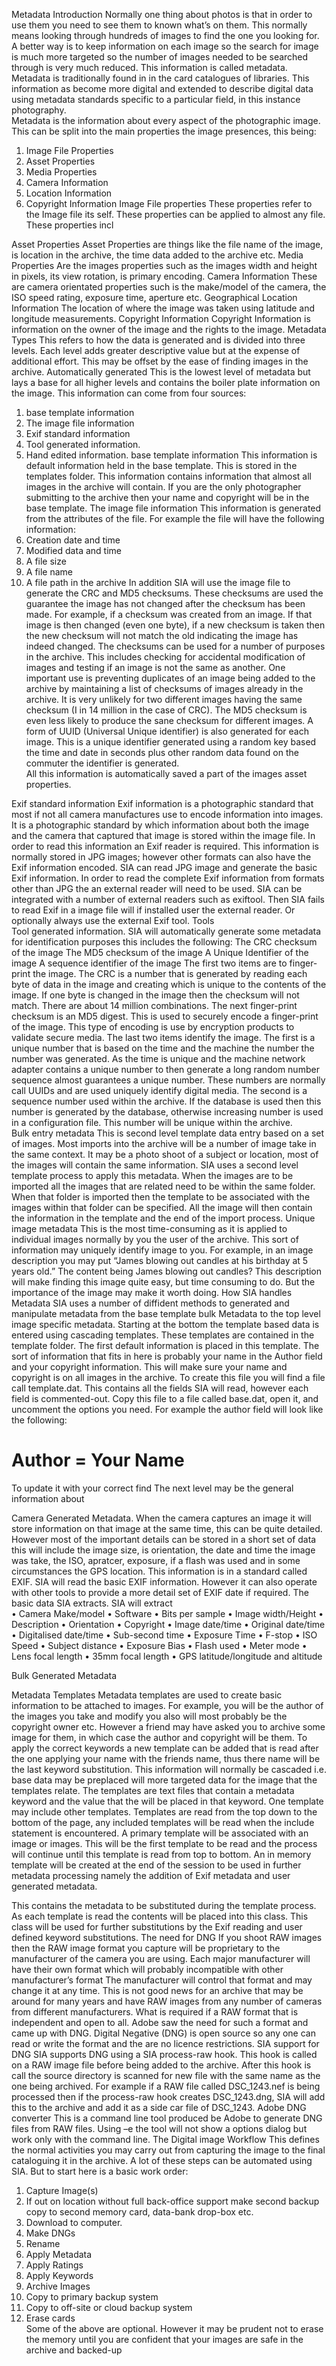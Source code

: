 Metadata
Introduction
Normally one thing about photos is that in order to use them you need to see them to known what’s on them. This normally means looking through hundreds of images to find the one you looking for. A better way is to keep information on each image so the search for image is much more targeted so the number of images needed to be searched through is very much reduced. This information is called metadata. 
Metadata is traditionally found in in the card catalogues of libraries.  This information as become more digital and extended to describe digital data using metadata standards specific to a particular field, in this instance photography.      
Metadata is the information about every aspect of the photographic image. This can be split into the main properties the image presences, this being: 
1)	Image File Properties
2)	Asset Properties 
3)	Media Properties
4)	Camera Information
5)	Location Information
6)	Copyright Information
Image File properties
These properties refer to the Image file its self. These properties can be applied to almost any file. These properties incl  


Asset Properties
Asset Properties are things like the file name of the image, is location in the archive, the time data added to the archive etc. 
Media Properties
Are the images properties such as the images width and height in pixels, its view rotation, is primary encoding. 
Camera Information
These are camera orientated properties such is the make/model of the camera, the ISO speed rating, exposure time, aperture etc.
Geographical Location Information
The location of where the image was taken using latitude and longitude measurements. 
Copyright Information
Copyright Information is information on the owner of the image and the rights to the image. 
Metadata Types
This refers to how the data is generated and is divided into three levels. Each level adds greater descriptive value but at the expense of additional effort. This may be offset by the ease of finding images in the archive.
Automatically generated
This is the lowest level of metadata but lays a base for all higher levels and contains the boiler plate information on the image.
This information can come from four sources:
1.	base template information
2.	The image file information
3.	Exif standard information
4.	Tool generated information.
5.	Hand edited information.
base template information
This information is default information held in the base template. This is stored in the templates folder. This information contains information that almost all images in the archive will contain. If you are the only photographer submitting to the archive then your name and copyright will be in the base template.
The image file information
This information is generated from the attributes of the file. For example the file will have the following information:
1.	Creation date and time
2.	Modified data and time
3.	A file size
4.	A file name
5.	A file path in the archive
In addition SIA will use the image file to generate the CRC and MD5 checksums. These checksums are used the guarantee the image has not changed after the checksum has been made. For example, if a checksum was created from an image. If that image is then changed (even one byte), if a new checksum is taken then the new checksum will not match the old indicating the image has indeed changed.
The checksums can be used for a number of purposes in the archive. This includes checking for accidental modification of images and testing if an image is not the same as another. One important use is preventing duplicates of an image being added to the archive by maintaining a list of checksums of images already in the archive. It is very unlikely for two different images having the same checksum (I in 14 million in the case of CRC). The MD5 checksum is even less likely to produce the sane checksum for different images.
A form of UUID (Universal Unique identifier) is also generated for each image. This is a unique identifier generated using a random key based the time and date in seconds plus other random data found on the commuter the identifier is generated.              
All this information is automatically saved a part of the images asset properties.

Exif standard information
Exif information is a photographic standard that most if not all camera manufactures use to encode information into images. It is a photographic standard by which information about both the image and the camera that captured that image is stored within the image file. In order to read this information an Exif reader is required. This information is normally stored in JPG images; however other formats can also have the Exif information encoded.
SIA can read JPG image and generate the basic Exif information. In order to read the complete Exif information from formats other than JPG the an external reader will need to be used. SIA can be integrated with a number of external readers such as exiftool. Then SIA fails to read Exif in a image file will if installed user the external reader. Or optionally always use the external Exif tool. Tools       
Tool generated information.
SIA will automatically generate some metadata for identification purposes this includes the following:
The CRC checksum of the image
The MD5 checksum of the image
A Unique Identifier of the image
A sequence identifier of the image
The first two items are to finger-print the image. The CRC is a number that is generated by reading each byte of data in the image and creating which is unique to the contents of the image. If one byte is changed in the image then the checksum will not match. There are about 14 million combinations. The next finger-print checksum is an MD5 digest. This is used to securely encode a finger-print of the image. This type of encoding is use by encryption products to validate secure media.
The last two items identify the image. The first is a unique number that is based on the time and the machine the number the number was generated. As the time is unique and the machine network adapter contains a unique number to then generate a long random number sequence almost guarantees a unique number. These numbers are normally call UUIDs and are used uniquely identify digital media. The second is a sequence number used within the archive. If the database is used then this number is generated by the database, otherwise increasing number is used in a configuration file. This number will be unique within the archive.  
Bulk entry metadata
This is second level template data entry based on a set of images. Most imports into the archive will be a number of image take in the same context. It may be a photo shoot of a subject or location, most of the images will contain the same information. SIA uses a second level template process to apply this metadata. When the images are to be imported all the images that are related need to be within the same folder. When that folder is imported then the template to be associated with the images within that folder can be specified. All the image will then contain the information in the template and the end of the import process.
Unique image metadata
This is the most time-consuming as it is applied to individual images normally by you the user of the archive. This sort of information may uniquely identify image to you. For example, in an image description you may put “James blowing out candles at his birthday at 5 years old.” The content being James blowing out candles? This description will make finding this image quite easy, but time consuming to do. But the importance of the image may make it worth doing.
How SIA handles Metadata
SIA uses a number of diffident methods to generated and manipulate metadata from the base template bulk Metadata to the top level image specific metadata.
Starting at the bottom the template based data is entered using cascading templates. These templates are contained in the template folder. The first default information is placed in this template. The sort of information that fits in here is probably your name in the Author field and your copyright information. This will make sure your name and copyright is on all images in the archive. To create this file you will find a file call template.dat. This contains all the fields SIA will read, however each field is commented-out. Copy this file to a file called base.dat, open it, and uncomment the options you need. For example the author field will look like the following:
# Author = Your Name
To update it with your correct  find   The next level may be the general information about   


Camera Generated Metadata.
When the camera captures an image it will store information on that image at the same time, this can be quite detailed. However most of the important details can be stored in a short set of data this will include the image size, is orientation, the date and time the image was take, the ISO, apratcer, exposure, if a flash was used and in some circumstances the GPS location. This information is in a standard called EXIF.  SIA will read the basic EXIF information. However it can also operate with other tools to provide a more detail set of EXIF date if required.
The basic data SIA extracts.
SIA will extract  
•	Camera Make/model
•	Software
•	Bits per sample
•	Image width/Height
•	Description
•	Orientation
•	Copyright
•	Image date/time
•	Original date/time
•	Digitalised date/time
•	Sub-second time
•	Exposure Time
•	F-stop
•	ISO Speed
•	Subject distance
•	Exposure Bias
•	Flash used
•	Meter mode
•	Lens focal length
•	35mm focal length
•	GPS latitude/longitude and altitude



Bulk Generated Metadata

Metadata Templates
Metadata templates are used to create basic information to be attached to images. For example, you will be the author of the images you take and modify you also will most probably be the copyright owner etc. However a friend may have asked you to archive some image for them, in which case the author and copyright will be them. To apply the correct keywords a new template can be added that is read after the one applying your name with the friends name, thus there name will be the last keyword substitution.
This information will normally be cascaded i.e. base data may be preplaced will more targeted data for the image that the templates relate. 
The templates are text files that contain a metadata keyword and the value that the will be placed in that keyword. One template may include other templates. Templates are read from the top down to the bottom of the page, any included templates will be read when the include statement is encountered.  A primary template will be associated with an image or images. This will be the first template to be read and the process will continue until this template is read from top to bottom. An in memory template will be created at the end of the session to be used in further metadata processing namely the addition of Exif metadata and user generated metadata. 

This contains the metadata to be substituted during the template process. As each template is read the contents will be placed into this class. This class will be used for further substitutions by the Exif reading and user defined keyword substitutions.
The need for DNG
If you shoot RAW images then the RAW image format you capture will be proprietary to the manufacturer of the camera you are using. Each major manufacturer will have their own format which will probably incompatible with other manufacturer’s format   The manufacturer will control that format and may change it at any time. This is not good news for an archive that may be around for many years and have RAW images from any number of cameras from different manufacturers. What is required if a RAW format that is independent and open to all. Adobe saw the need for such a format and came up with DNG. Digital Negative (DNG) is open source so any one can read or write the format and the are no licence restrictions. 
SIA support for DNG
SIA supports DNG using a SIA process-raw hook. This hook is called on a RAW image file before being added to the archive. After this hook is call the source directory is scanned for new file with the same name as the one being archived. For example if a RAW file called DSC_1243.nef is being processed then if the process-raw hook creates  DSC_1243.dng, SIA will add this to the archive and add it as a side car file of DSC_1243.
Adobe DNG converter
This is a command line tool produced be Adobe to generate DNG files from RAW files. Using –e the tool will not show a options dialog but work only with the command line.
The Digital image Workflow
This defines the normal activities you may carry out from capturing the image to the final cataloguing it in the archive. A lot of these steps can be automated using SIA. But to start here is a basic work order:
1.	Capture Image(s)
2.	If out on location without full back-office support make second backup copy to second memory card, data-bank drop-box etc.
3.	Download to computer.
4.	Make DNGs
5.	Rename 
6.	Apply Metadata
7.	Apply Ratings
8.	Apply Keywords
9.	Archive Images
10.	Copy to primary backup system
11.	Copy to off-site or cloud backup system
12.	Erase cards  
Some of the above are optional. However it may be prudent not to erase the memory until you are confident that your images are safe in the archive and backed-up
